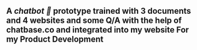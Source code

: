 <h2>A <i>chatbot 🤖 </i>  prototype trained with 3 documents and 4 websites and some Q/A with the help of chatbase.co and integrated into my website For my Product Development </h2> 
